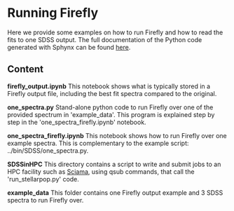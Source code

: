 # Running Firefly 

Here we provide some examples on how to run Firefly and how to read the fits to one SDSS output. The full documentation of the Python code generated with Sphynx can be found [here](http://www.mpe.mpg.de/~comparat/firefly_doc/). 

## Content 

**firefly_output.ipynb** This notebook shows what is typically stored in a Firefly output file, including the best fit spectra compared to the original.

**one_spectra.py** Stand-alone python code to run Firefly over one of the provided spectrum in 'example_data'. This program is explained step by step in the 'one_spectra_firefly.ipynb' notebook.

**one_spectra_firefly.ipynb** This notebook shows how to run Firefly over one example spectra. This is complementary to the example script: ../bin/SDSS/one_spectra.py.

**SDSSinHPC** This directory contains a script to write and submit jobs to an HPC facility such as [Sciama](http://www.sciama.icg.port.ac.uk/), using qsub commands, that call the 'run_stellarpop.py' code.

**example_data** This folder contains one Firefly output example and 3 SDSS spectra to run Firefly over.


